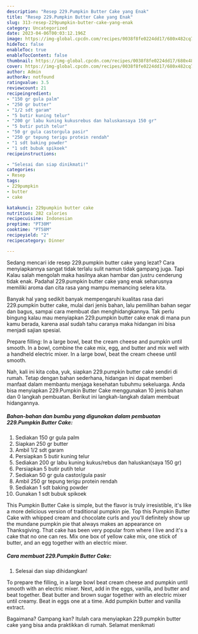 ```yaml
---
description: "Resep 229.Pumpkin Butter Cake yang Enak"
title: "Resep 229.Pumpkin Butter Cake yang Enak"
slug: 313-resep-229pumpkin-butter-cake-yang-enak
category: Uncategorized
date: 2023-04-06T00:03:12.196Z
image: https://img-global.cpcdn.com/recipes/0038f8fe0224dd17/680x482cq70/229pumpkin-butter-cake-foto-resep-utama.jpg
hideToc: false
enableToc: true
enableTocContent: false
thumbnail: https://img-global.cpcdn.com/recipes/0038f8fe0224dd17/680x482cq70/229pumpkin-butter-cake-foto-resep-utama.jpg
cover: https://img-global.cpcdn.com/recipes/0038f8fe0224dd17/680x482cq70/229pumpkin-butter-cake-foto-resep-utama.jpg
author: Admin
authorAv: notfound
ratingvalue: 3.5
reviewcount: 21
recipeingredient:
- "150 gr gula palm"
- "250 gr butter"
- "1/2 sdt garam"
- "5 butir kuning telur"
- "200 gr labu kuning kukusrebus dan haluskansaya 150 gr"
- "5 butir putih telur"
- "50 gr gula castorgula pasir"
- "250 gr tepung terigu protein rendah"
- "1 sdt baking powder"
- "1 sdt bubuk spikoek"
recipeinstructions:

- "Selesai dan siap dinikmati!"
categories:
- Resep
tags:
- 229pumpkin
- butter
- cake

katakunci: 229pumpkin butter cake 
nutrition: 282 calories
recipecuisine: Indonesian
preptime: "PT30M"
cooktime: "PT58M"
recipeyield: "2"
recipecategory: Dinner

---
```



Sedang mencari ide resep 229.pumpkin butter cake yang lezat? Cara menyiapkannya sangat tidak terlalu sulit namun tidak gampang juga. Tapi Kalau salah mengolah maka hasilnya akan hambar dan justru cenderung tidak enak. Padahal 229.pumpkin butter cake yang enak seharusnya memiliki aroma dan cita rasa yang mampu memancing selera kita.


Banyak hal yang sedikit banyak mempengaruhi kualitas rasa dari 229.pumpkin butter cake, mulai dari jenis bahan, lalu pemilihan bahan segar dan bagus, sampai cara membuat dan menghidangkannya. Tak perlu bingung kalau mau menyiapkan 229.pumpkin butter cake enak di mana pun kamu berada, karena asal sudah tahu caranya maka hidangan ini bisa menjadi sajian spesial.

Prepare filling: In a large bowl, beat the cream cheese and pumpkin until smooth. In a bowl, combine the cake mix, egg, and butter and mix well with a handheld electric mixer. In a large bowl, beat the cream cheese until smooth.


Nah, kali ini kita coba, yuk, siapkan 229.pumpkin butter cake sendiri di rumah. Tetap dengan bahan sederhana, hidangan ini dapat memberi manfaat dalam membantu menjaga kesehatan tubuhmu sekeluarga. Anda bisa menyiapkan 229.Pumpkin Butter Cake menggunakan 10 jenis bahan dan 0 langkah pembuatan. Berikut ini langkah-langkah dalam membuat hidangannya.

<!--inarticleads1-->

##### Bahan-bahan dan bumbu yang digunakan dalam pembuatan 229.Pumpkin Butter Cake:

1. Sediakan 150 gr gula palm
1. Siapkan 250 gr butter
1. Ambil 1/2 sdt garam
1. Persiapkan 5 butir kuning telur
1. Sediakan 200 gr labu kuning kukus/rebus dan haluskan(saya 150 gr)
1. Persiapkan 5 butir putih telur
1. Sediakan 50 gr gula castor/gula pasir
1. Ambil 250 gr tepung terigu protein rendah
1. Sediakan 1 sdt baking powder
1. Gunakan 1 sdt bubuk spikoek


This Pumpkin Butter Cake is simple, but the flavor is truly irresistible, it&#39;s like a more delicious version of traditional pumpkin pie. Top this Pumpkin Butter Cake with whipped cream and chocolate curls and you&#39;ll definitely show up the mundane pumpkin pie that always makes an appearance on Thanksgiving. That cake has been very popular from where I live and it&#39;s a cake that no one can res. Mix one box of yellow cake mix, one stick of butter, and an egg together with an electric mixer. 

<!--inarticleads2-->

##### Cara membuat 229.Pumpkin Butter Cake:


1. Selesai dan siap dihidangkan!

To prepare the filling, in a large bowl beat cream cheese and pumpkin until smooth with an electric mixer. Next, add in the eggs, vanilla, and butter and beat together. Beat butter and brown sugar together with an electric mixer until creamy. Beat in eggs one at a time. Add pumpkin butter and vanilla extract. 

Bagaimana? Gampang kan? Itulah cara menyiapkan 229.pumpkin butter cake yang bisa anda praktikkan di rumah. Selamat menikmati
